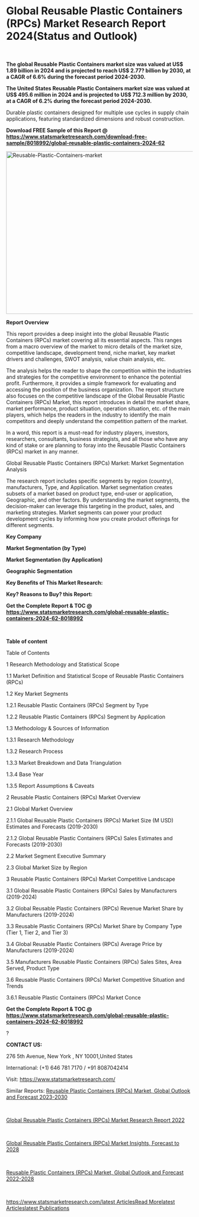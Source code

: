 <h1>Global Reusable Plastic Containers (RPCs) Market Research Report 2024(Status and Outlook)</h1><br/><p><strong>The global Reusable Plastic Containers market size was valued at US$ 1.89 billion in 2024 and is projected to reach US$ 2.77? billion by 2030, at a <strong>CAGR</strong> of 6.6% during the forecast period 2024-2030.</strong></p>
 
 
 
 <p><strong>The United States Reusable Plastic Containers market size was valued at US$ 495.6 million in 2024 and is projected to US$ 712.3 million by 2030, at a <strong>CAGR</strong> of 6.2% during the forecast period 2024-2030.</strong></p>
 
 
 
 <p>Durable plastic containers designed for multiple use cycles in supply chain applications, featuring standardized dimensions and robust construction.</p>
 
 
 
 <p><strong>Download FREE Sample of this Report @ <a href="https://www.statsmarketresearch.com/download-free-sample/8018992/global-reusable-plastic-containers-2024-62">https://www.statsmarketresearch.com/download-free-sample/8018992/global-reusable-plastic-containers-2024-62</a></strong></p>
 
 
 
 <p><img alt="Reusable-Plastic-Containers-market" src="https://www.grandresearchstore.com/assets/report-images/Reusable_Plastic_Containers_market.png" style="width: 730px; height: 438px;" /></p>
 
 
 
 <p><strong>Report Overview</strong></p>
 
 
 
 <p>This report provides a deep insight into the global Reusable Plastic Containers (RPCs) market covering all its essential aspects. This ranges from a macro overview of the market to micro details of the market size, competitive landscape, development trend, niche market, key market drivers and challenges, SWOT analysis, value chain analysis, etc.</p>
 
 
 
 <p>The analysis helps the reader to shape the competition within the industries and strategies for the competitive environment to enhance the potential profit. Furthermore, it provides a simple framework for evaluating and accessing the position of the business organization. The report structure also focuses on the competitive landscape of the Global Reusable Plastic Containers (RPCs) Market, this report introduces in detail the market share, market performance, product situation, operation situation, etc. of the main players, which helps the readers in the industry to identify the main competitors and deeply understand the competition pattern of the market.</p>
 
 
 
 <p>In a word, this report is a must-read for industry players, investors, researchers, consultants, business strategists, and all those who have any kind of stake or are planning to foray into the Reusable Plastic Containers (RPCs) market in any manner.</p>
 
 
 
 <p>Global Reusable Plastic Containers (RPCs) Market: Market Segmentation Analysis</p>
 
 
 
 <p>The research report includes specific segments by region (country), manufacturers, Type, and Application. Market segmentation creates subsets of a market based on product type, end-user or application, Geographic, and other factors. By understanding the market segments, the decision-maker can leverage this targeting in the product, sales, and marketing strategies. Market segments can power your product development cycles by informing how you create product offerings for different segments.</p>
 
 
 
 <p><strong>Key Company</strong></p>
 
 
 
 <p><strong>Market Segmentation (by Type)</strong></p>
 
 
 
 <p><strong>Market Segmentation (<strong>by Application</strong>)</strong></p>
 
 
 
 <p><strong>Geographic Segmentation</strong></p>
 
 
 
 <p><strong>Key Benefits of This Market Research:</strong></p>
 
 
 
 <p><strong>Key? <strong>Reasons to Buy</strong>? this Report:</strong></p>
 
 
 
 <div><b>Get the Complete Report & TOC @ <a href="https://www.statsmarketresearch.com/global-reusable-plastic-containers-2024-62-8018992">https://www.statsmarketresearch.com/global-reusable-plastic-containers-2024-62-8018992</a></b></div>
 
 
 
 <p><br />
 
 <b>Table of content</b></p>
 
 
 
 <p>Table of Contents<br />
 
 1 Research Methodology and Statistical Scope<br />
 
 1.1 Market Definition and Statistical Scope of Reusable Plastic Containers (RPCs)<br />
 
 1.2 Key Market Segments<br />
 
 1.2.1 Reusable Plastic Containers (RPCs) Segment by Type<br />
 
 1.2.2 Reusable Plastic Containers (RPCs) Segment by Application<br />
 
 1.3 Methodology & Sources of Information<br />
 
 1.3.1 Research Methodology<br />
 
 1.3.2 Research Process<br />
 
 1.3.3 Market Breakdown and Data Triangulation<br />
 
 1.3.4 Base Year<br />
 
 1.3.5 Report Assumptions & Caveats<br />
 
 2 Reusable Plastic Containers (RPCs) Market Overview<br />
 
 2.1 Global Market Overview<br />
 
 2.1.1 Global Reusable Plastic Containers (RPCs) Market Size (M USD) Estimates and Forecasts (2019-2030)<br />
 
 2.1.2 Global Reusable Plastic Containers (RPCs) Sales Estimates and Forecasts (2019-2030)<br />
 
 2.2 Market Segment Executive Summary<br />
 
 2.3 Global Market Size by Region<br />
 
 3 Reusable Plastic Containers (RPCs) Market Competitive Landscape<br />
 
 3.1 Global Reusable Plastic Containers (RPCs) Sales by Manufacturers (2019-2024)<br />
 
 3.2 Global Reusable Plastic Containers (RPCs) Revenue Market Share by Manufacturers (2019-2024)<br />
 
 3.3 Reusable Plastic Containers (RPCs) Market Share by Company Type (Tier 1, Tier 2, and Tier 3)<br />
 
 3.4 Global Reusable Plastic Containers (RPCs) Average Price by Manufacturers (2019-2024)<br />
 
 3.5 Manufacturers Reusable Plastic Containers (RPCs) Sales Sites, Area Served, Product Type<br />
 
 3.6 Reusable Plastic Containers (RPCs) Market Competitive Situation and Trends<br />
 
 3.6.1 Reusable Plastic Containers (RPCs) Market Conce</p>
 
 
 
 <div><b>Get the Complete Report & TOC @ <a href="https://www.statsmarketresearch.com/global-reusable-plastic-containers-2024-62-8018992">https://www.statsmarketresearch.com/global-reusable-plastic-containers-2024-62-8018992</a></b></div>
 
 
 
 <p>? </p>
 
 
 
 <p><b>CONTACT US:</b><br />
 
 276 5th Avenue, New York , NY 10001,United States<br />
 
 International: (+1) 646 781 7170 / +91 8087042414<br />
 
 Visit: <a href="https://www.statsmarketresearch.com/">https://www.statsmarketresearch.com/</a><br />
 
 Similar Reports: <a href="https://www.statsmarketresearch.com/global-reusable-plastic-containers-2024-62-8018992">Reusable Plastic Containers (RPCs) Market, Global Outlook and Forecast 2023-2030</a><br />
 
 <br />
 
 <a href="https://www.statsmarketresearch.com/global-reusable-plastic-containers-2024-62-8018992">Global Reusable Plastic Containers (RPCs) Market Research Report 2022</a><br />
 
 <br />
 
 <a href="https://www.statsmarketresearch.com/global-reusable-plastic-containers-2024-62-8018992">Global Reusable Plastic Containers (RPCs) Market Insights, Forecast to 2028</a><br />
 
 <br />
 
 <a href="https://www.statsmarketresearch.com/global-reusable-plastic-containers-2024-62-8018992">Reusable Plastic Containers (RPCs) Market, Global Outlook and Forecast 2022-2028</a><br />
 
 <br />
 
 <a href="https://gyeongbokgung.com">https://www.statsmarketresearch.com/</a><a href="https://hallyeomaritime.com">latest Articles</a><a href="https://jingwansa.com">Read More</a><a href="https://nguoiviet.jp/">latest Articles</a><a href="https://www.intelmarketresearch.com/">latest Publications</a></p>